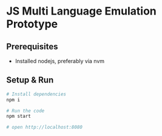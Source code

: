 # JS Multi Language Emulation Prototype

## Prerequisites
- Installed nodejs, preferably via nvm

## Setup & Run
```sh
# Install dependencies
npm i

# Run the code
npm start

# open http://localhost:8080
```
